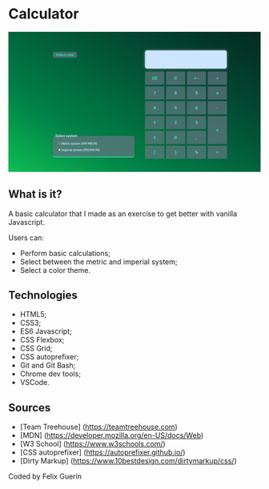 # Calculator

![Calculator preview](https://github.com/f-elix/calculator/blob/master/calc.JPG)

## What is it?

A basic calculator that I made as an exercise to get better with vanilla Javascript.

Users can:
- Perform basic calculations;
- Select between the metric and imperial system;
- Select a color theme.


## Technologies

- HTML5;
- CSS3;
- ES6 Javascript;
- CSS Flexbox;
- CSS Grid;
- CSS autoprefixer;
- Git and Git Bash;
- Chrome dev tools;
- VSCode.


## Sources

- [Team Treehouse] (https://teamtreehouse.com)
- [MDN] (https://developer.mozilla.org/en-US/docs/Web) 
- [W3 School] (https://www.w3schools.com/)
- [CSS autoprefixer] (https://autoprefixer.github.io/)
- [Dirty Markup] (https://www.10bestdesign.com/dirtymarkup/css/)

Coded by Felix Guerin


